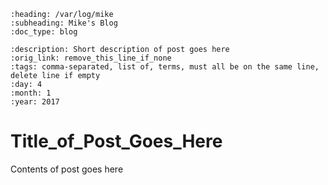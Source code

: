```{eval-rst}
:heading: /var/log/mike
:subheading: Mike's Blog
:doc_type: blog

:description: Short description of post goes here
:orig_link: remove_this_line_if_none
:tags: comma-separated, list of, terms, must all be on the same line, delete line if empty
:day: 4
:month: 1
:year: 2017
```
# Title_of_Post_Goes_Here

Contents of post goes here
